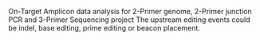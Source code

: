 On-Target Amplicon data analysis for 2-Primer genome, 2-Primer junction PCR and 3-Primer Sequencing project
The upstream editing events could be indel, base editing, prime editing or beacon placement.
